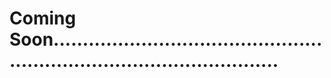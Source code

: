 # Coming Soon............................................................................................
